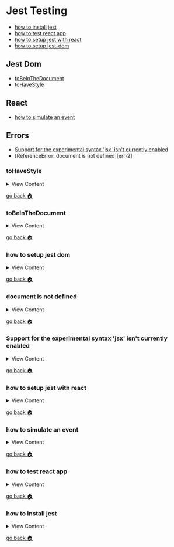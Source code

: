 # Jest Testing

- [how to install jest][inst-jest]
- [how to test react app][test-react]
- [how to setup jest with react][jest-react]
- [how to setup jest-dom][install-jest-dom]

## Jest Dom 
- [toBeInTheDocument][jd-tbitd]
- [toHaveStyle][jd-ths]

## React
- [how to simulate an event][sim-event]

## Errors
- [Support for the experimental syntax 'jsx' isn't currently enabled][err-1]
- [ReferenceError: document is not defined][err-2]

[jd-ths]:#toHaveStyle
[jd-tbitd]:#tobeinthedocument
[install-jest-dom]:#how-to-setup-jest-dom
[err-3]:#document-is-not-defined
[err-1]:#support-for-the-experimental-syntax-jsx-isnt-currently-enabled
[jest-react]:#how-to-setup-jest-with-react
[sim-event]:how-to-simulate-an-event
[test-react]:#how-to-test-react-app
[home]:#jest-testing
[inst-jest]:#how-to-install-jest

### toHaveStyle

<details>
<summary>
View Content
</summary>

:link: **Reference**
- [jest-dom](https://github.com/testing-library/jest-dom#tohavestyle)
---

This method will check if a specific element is has a specific inline style in a object format like so

```js
  test("to have certain styles", () => {
     const  {container} = render(<ColorBox height="10" width={10} color="blue" />)
     const box = container.querySelector("#color-box");
     expect(box).toHaveStyle({height:"10px", width:"10px", background:"blue"})
  })

```

</details>

[go back :house:][home]

### toBeInTheDocument

<details>
<summary>
View Content
</summary>

:link: **Reference**
- [jest-dom](https://github.com/testing-library/jest-dom#tobeinthedocument)
---

:blue_book: **Summary:**

```js

const App = () => {

  return(
    <h2 className="bg-primary text-white px-4"> Hello from  React</h2> 
  )
}

```

```js
describe("App is being rendered", () => {

  it("should see the heading from the app", () => {
     render(<App/>)

     const heading = screen.getByRole("heading", {name: /Hello from React/i});
     expect(heading).toBeInTheDocument(); // true
  })
})l
```

</details>

[go back :house:][home]

### how to setup jest dom

<details>
<summary>
View Content
</summary>

:link: **Reference**
- [jest-dom](https://github.com/testing-library/jest-dom)

---
1.  First, install the library

```
npm install -D @testing-library/jest-dom
```
2. Next add the import the library in any test file you are testing


```js
/**
 * @jest-environment jsdom
 */

import { expect, test } from "@jest/globals";
import React from "react";
import  renderer from "react-test-renderer";
import App ,{ColorBox} from "./App";
import '@testing-library/jest-dom'; // like so
import {render, fireEvent, screen} from "@testing-library/react";

```

</details>

[go back :house:][home]

### document is not defined

<details>
<summary>
View Content
</summary>

:link: **Reference**
- [stackoverflow](https://stackoverflow.com/questions/43901660/referenceerror-document-is-not-defined-when-trying-to-test-a-create-react-app)

---
:blue_book: **Summary:** There are pretty much three different ways to make this error go away. Basically you need to tell 
jest to mock the document or window of the DOM. If you don't put an option, comment, or change the testing environment 
to tell jest to use the jest-dom in order to do the testing

1. First method, is to put a comment at the top of  your test file like so.

```js

/**
 * @jest-environment jsdom
 */

import { expect, test } from "@jest/globals";
import React from "react";
import  renderer from "react-test-renderer";
import App ,{ColorBox} from "./App";
import '@testing-library/jest-dom';
import {render, fireEvent, screen} from "@testing-library/react";




describe('My Test Suite', () => {
  it('should show my first test', () => {
    expect(true).toEqual(true);
  });
});
```
2. Second method,  within the scrips property of the package.json 

```json
"scripts": {
   "test": "react-scripts test --env=jsdom"
}
```

3. Third method, in the `jest.config.js`

```js
testEnvironment: 'jsdom'
```

</details>

[go back :house:][home]

### Support for the experimental syntax 'jsx' isn't currently enabled

<details>
<summary>
View Content
</summary>

:link: **Reference**

- [Unexpected token “<”](https://stackoverflow.com/questions/56952728/jest-tests-on-react-components-unexpected-token)
- [“Cannot use import statement outside a module”](https://stackoverflow.com/questions/58613492/how-to-resolve-cannot-use-import-statement-outside-a-module-in-jest)
---

This is an error that you will see if you're jest to test react applications. This solution can also fix several other errors like 
-  Unexpected token “<”
-  “Cannot use import statement outside a module” 

Basically the way to resolve this issue is to add react presets within a `babel.config.js`. If you have set up jest yet, then go [here][jest-react]


1. If you have not installed these babel packages then you should right now.

```
 npm i -D @babel/preset-env @babel/preset-react
```

2. Next, create a `babel.config.js` file and insert this code

```js
module.exports = {presets: ['@babel/preset-env','@babel/preset-react']}

```
3. What I found out is that when you added these presets you don't receive this error message, when you run jest that might a jsx component
within the file.

</details>

[go back :house:][home]


### how to setup jest with react

<details>
<summary>
View Content
</summary>

:link: **Reference**

- [How to test React with Jest](https://www.robinwieruch.de/react-testing-jest)
---

I'm going to assume that you already installed react and got a react app up and running

1. So first install jest

```
npm i -D jest
```
2. Now in the package.json, add this in the *scripts* section. This will allow you to run jest with any
cofigurations that you are going to put in the `jest.config.js`

```json
{
  ...
  "scripts": {
    "start": "webpack serve --config ./webpack.config.js --mode development",
    "test": "jest --config jest.config.js",
    "test:watch": "npm run test -- --watch",
  },
  ...
}
```

3. Now let's `vim jest.config.js` and add this necessary code to look for any js files that might have the *spec* extension

```js
module.exports = {
  "testRegex": "((\\.|/*.)(spec))\\.js?$"
}
```

4. If you have not installed babel libraries that are needed for jest, here is the time to do so

```
 npm i -D @babel/preset-env @babel/preset-react
```

5. Next, let's create a `babel.config.js` file in order to make sure jest does not throw any errors when you add JSX in
your testing files. Add code like so 

```js
module.exports = {presets: ['@babel/preset-env','@babel/preset-react']}

```

6. Now if you already have an App.js file, create a *App.spec.js* file and add code like so. This will be a general
 assertion to just to see if jest is running.

```js
import React from "react";


describe('My Test Suite', () => {
  it('should show my first test', () => {
    expect(true).toEqual(true);
  });
});

```

7. Now run `npm run test`, jest should start running and the result should pass.

</details>

[go back :house:][home]

### how to simulate an event

<details>
<summary>
View Content
</summary>

:link: **Reference**
- [react](https://reactjs.org/docs/test-utils.html#simulate)
---
:question: **Syntax**

```js
Simulate.{eventName}(
  element,
  [eventData]
)
```

---
:blue_book: **Summary:**

Simulate an event dispatch on a DOM node with optional eventData event data.

---

**In App.test.js**

```js
import React from 'react';
import ReactDOM from 'react-dom';
import App from './App';
import { act, Simulate } from 'react-dom/test-utils';
import TestRenderer from 'react-test-renderer';


let container; // will be container for the app component

describe("Testing App" , ()=>{

  beforeEach(() =>{
    container = document.createElement("div");
    document.body.appendChild(container);
  })

  afterEach(() => {
  document.body.removeChild(container);
  container = null;
});



  it("should see increment", () =>{

    // Prepares a component for assertions by rendering it
    act(() =>{
      ReactDOM.render(<App/>, container)
    })


      // search through the app component to find the a selector that has the id
      // of count-btn
     let btn = container.querySelector("#count-btn");
     let counter = container.querySelector("#counter");

     // finds the property onClick and executes it twice
     Simulate.click(btn)
     Simulate.click(btn)

      // toBe checks if the value is equivalent to the expected value
     expect(Number(counter.textContent)).toBe(2);
  })

})

```


**In App.js**

```js
import React, { Component } from 'react';
import logo from './logo.svg';
import './App.css';

export const Counter = (props) =>{
  return (
    <div className="mb-3">
      <h3> Increment Button </h3>
      // the button increments the counter
      <button id="count-btn" className=" btn btn-success" onClick={props.click}>increment

      // the span tag displays the current value of the counter
        <span id="counter" className="ml-1badge badge-light">{props.count}</span>
      </button>
    </div>
  )
}



class App extends Component {

    constructor(props){
      super(props)
      this.state = {count:0}
      this.num = 0;
      this.updateClick = this.updateClick.bind(this);
    }

      updateClick (){
        this.setState({count:++this.num})
      }
  render() {
    return (
      <div className="App">
        <div className="App-header">
          <img src={logo} className="App-logo" alt="logo" />
          <h2 className="header">Welcome to React</h2>
        </div>
        <p className="App-intro">
          To get started, edit <code>src/App.js</code> and save to reload.
        </p>
        <Counter count={this.state.count} click={this.updateClick}/>
        <TextInpt />
      </div>
    );
  }
}

export default App;

```

</details>

[go back :house:][home]


### how to test react app

<details>
<summary>
View Content
</summary>

:link: **Reference**
- [jest](https://jestjs.io/docs/en/tutorial-react)
- [jest-transform-stub](https://github.com/eddyerburgh/jest-transform-stub)
- [Jest tests can't process import statement](https://github.com/vuejs/vue-cli/issues/1584)
---

:blue_book: **Summary:**

1. Install these packages

```
npm i babel-jest @babel/preset-env @babel/preset-react react-test-renderer jest-transform-stub
```
2. Create a `babel.config.js` and add this

```js
module.exports = {
  presets: ['@babel/preset-env', '@babel/preset-react'],
};
```

3. Now create a `jest.config.js` and add this code. The `babel-jest` should be able
to compile the javascript. And the `jest-transform-stub`, will avoid any errors
when importing non-javascript files

```js
module.exports = {
  moduleFileExtensions: ['js', 'jsx', 'json'],
  transform: {
    '.+\\.(css|styl|svg|less|sass|scss|png|jpg|ttf|woff|woff2)$':
      'jest-transform-stub',
    '^.+\\.(js|jsx)?$': 'babel-jest'
  },
  moduleNameMapper: {
    '^@/(.*)$': '<rootDir>/src/$1'
  },
  transformIgnorePatterns: ['<rootDir>/node_modules/']
};
```

4. If you have an `App.test.js` you can run the file, and the test should run
fine. But, if you don't have that file then create one and add this into it.


```js
import React from 'react';
import ReactDOM from 'react-dom';
import App from './App';


it('renders without crashing', () => {
  const div = document.createElement('div');
  ReactDOM.render(<App />, div);
});

```

</details>

[go back :house:][home]


### how to install jest

<details>
<summary>
View Content
</summary>

:link: **Reference**
- [jest](https://jestjs.io/docs/en/getting-started)
---

```
npm i jest -D

npm i -g jest

```

</details>

[go back :house:][home]
